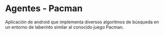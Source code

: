 # Agentes - Pacman
Aplicación de android que implementa diversos algoritmos de búsqueda en un entorno de laberinto similar al conocido juego Pacman.
